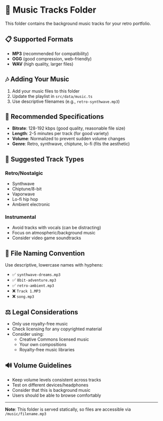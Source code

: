 # 🎵 Music Tracks Folder

This folder contains the background music tracks for your retro portfolio.

## 📋 Supported Formats

- **MP3** (recommended for compatibility)
- **OGG** (good compression, web-friendly)
- **WAV** (high quality, larger files)

## 🎶 Adding Your Music

1. Add your music files to this folder
2. Update the playlist in `src/data/music.ts`
3. Use descriptive filenames (e.g., `retro-synthwave.mp3`)

## 📐 Recommended Specifications

- **Bitrate**: 128-192 kbps (good quality, reasonable file size)
- **Length**: 2-5 minutes per track (for good variety)
- **Volume**: Normalized to prevent sudden volume changes
- **Genre**: Retro, synthwave, chiptune, lo-fi (fits the aesthetic)

## 🎨 Suggested Track Types

### Retro/Nostalgic
- Synthwave
- Chiptune/8-bit
- Vaporwave
- Lo-fi hip hop
- Ambient electronic

### Instrumental
- Avoid tracks with vocals (can be distracting)
- Focus on atmospheric/background music
- Consider video game soundtracks

## 📂 File Naming Convention

Use descriptive, lowercase names with hyphens:
- ✅ `synthwave-dreams.mp3`
- ✅ `8bit-adventure.mp3`
- ✅ `retro-ambient.mp3`
- ❌ `Track 1.MP3`
- ❌ `song.mp3`

## ⚖️ Legal Considerations

- Only use royalty-free music
- Check licensing for any copyrighted material
- Consider using:
  - Creative Commons licensed music
  - Your own compositions
  - Royalty-free music libraries

## 🔊 Volume Guidelines

- Keep volume levels consistent across tracks
- Test on different devices/headphones
- Consider that this is background music
- Users should be able to browse comfortably

---

**Note**: This folder is served statically, so files are accessible via `/music/filename.mp3`